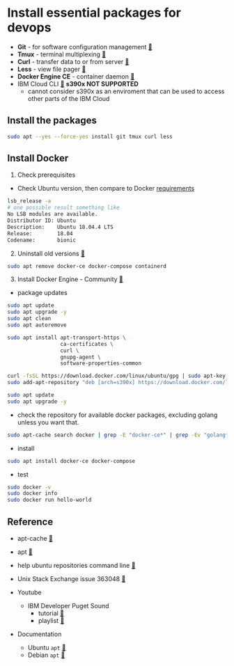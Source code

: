 # Install essential packages for devops

* __Git__ - for software configuration management [:link:](https://git-scm.com/)
* __Tmux__ - terminal multiplexing [:link:](https://github.com/tmux/tmux)
* __Curl__ - transfer data to or from server [:link:](http://manpages.ubuntu.com/manpages/bionic/man1/curl.1.html)
* __Less__ - view file pager [:link:](https://manpages.ubuntu.com/manpages/bionic/en/man1/less.1.html)
* __Docker Engine CE__ -  container daemon [:link:](https://docs.docker.com/install/linux/docker-ce/ubuntu/)
* IBM Cloud CLI [:link:](https://github.com/IBM-Cloud/ibm-cloud-cli-release) __s390x NOT SUPPORTED__ 
  * cannot consider s390x as an enviroment that can be used to access other parts of the IBM Cloud

## Install the packages

```bash
sudo apt --yes --force-yes install git tmux curl less
```

## Install Docker

1. Check prerequisites

* Check Ubuntu version, then compare to Docker [requirements](https://docs.docker.com/install/linux/docker-ce/ubuntu/#os-requirements)
```bash
lsb_release -a
# one possible result something like
No LSB modules are available.
Distributor ID: Ubuntu
Description:    Ubuntu 18.04.4 LTS
Release:        18.04
Codename:       bionic
```

2. Uninstall old versions [:link:](https://docs.docker.com/install/linux/docker-ce/ubuntu/#uninstall-old-versions)

```bash
sudo apt remove docker-ce docker-compose containerd
```

3. Install Docker Engine - Community [:link:](https://docs.docker.com/install/linux/docker-ce/ubuntu/#install-docker-engine---community-1)

* package updates
```bash
sudo apt update
sudo apt upgrade -y
sudo apt clean
sudo apt autoremove
```

```bash
sudo apt install apt-transport-https \
                 ca-certificates \
                 curl \
                 gnupg-agent \
                 software-properties-common

curl -fsSL https://download.docker.com/linux/ubuntu/gpg | sudo apt-key add -
sudo add-apt-repository "deb [arch=s390x] https://download.docker.com/linux/ubuntu $(lsb_release -cs) stable"

sudo apt update
sudo apt upgrade -y
```

* check the repository for available docker packages, excluding golang
  unless you want that.

```bash
sudo apt-cache search docker | grep -E "docker-ce*" | grep -Ev "golang*" | less
```

* install
```bash
sudo apt install docker-ce docker-compose
```

* test
```bash
sudo docker -v
sudo docker info
sudo docker run hello-world
```

## Reference

* apt-cache [:link:](http://manpages.ubuntu.com/manpages/bionic/man8/apt-cache.8.html)

* apt [:link:](https://www.debian.org/doc/manuals/debian-handbook/sect.apt-get.en.html)

* help ubuntu repositories command line [:link:](https://help.ubuntu.com/community/Repositories/CommandLine)

* Unix Stack Exchange issue 363048 [:link:](https://unix.stackexchange.com/questions/363048/unable-to-locate-package-docker-ce-on-a-64bit-ubuntu) 

* Youtube

   * IBM Developer Puget Sound 
     * tutorial [:link:](https://youtu.be/hcbuZ234SOg)
     * playlist [:link:](https://www.youtube.com/playlist?list=PL-j7VyctKguuCO8WkzaYauh4NosbtGLC_)

* Documentation
  - Ubuntu `apt` [:link:](https://help.ubuntu.com/lts/serverguide/apt.html)
  - Debian `apt` [:link:](https://www.debian.org/doc/manuals/debian-handbook/sect.apt-get.en.html)
